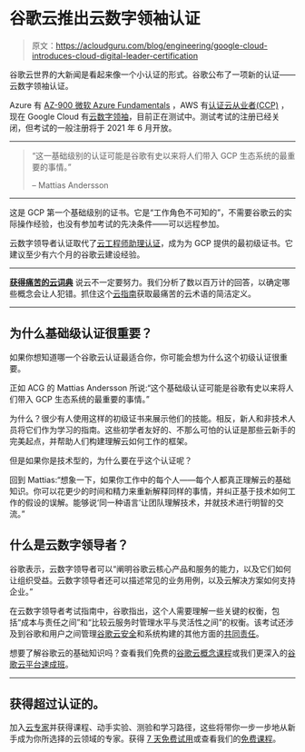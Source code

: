 # 谷歌云推出云数字领袖认证

> 原文：<https://acloudguru.com/blog/engineering/google-cloud-introduces-cloud-digital-leader-certification>

谷歌云世界的大新闻是看起来像一个小认证的形式。谷歌公布了一项新的认证——云数字领袖认证。

Azure 有 [AZ-900 微软 Azure Fundamentals](https://acloudguru.com/course/az-900-microsoft-azure-fundamentals) ，AWS 有[认证云从业者(CCP)](https://acloudguru.com/course/aws-certified-cloud-practitioner) ，现在 Google Cloud 有[云数字领袖](https://cloud.google.com/certification/cloud-digital-leader)，目前正在测试中。测试考试的注册已经关闭，但考试的一般注册将于 2021 年 6 月开放。

* * *

> “这一基础级别的认证可能是谷歌有史以来将人们带入 GCP 生态系统的最重要的事情。”
> 
> – Mattias Andersson

* * *

这是 GCP 第一个基础级别的证书。它是“工作角色不可知的”，不需要谷歌云的实际操作经验，也没有参加考试的先决条件——可以远程参加。

云数字领导者认证取代了[云工程师助理认证](https://acloudguru.com/course/google-certified-associate-cloud-engineer)，成为为 GCP 提供的最初级证书。它建议至少有六个月的谷歌云建设经验。

* * *

[**获得痛苦的云词典**](https://get.acloudguru.com/cloud-dictionary-of-pain)
说云不一定要努力。我们分析了数以百万计的回答，以确定哪些概念会让人犯错。抓住这个[云指南](https://get.acloudguru.com/cloud-dictionary-of-pain)获取最痛苦的云术语的简洁定义。

* * *

## 为什么基础级认证很重要？

如果你想知道哪一个谷歌云认证最适合你，你可能会想为什么这个初级认证很重要。

正如 ACG 的 Mattias Andersson 所说:“这个基础级认证可能是谷歌有史以来将人们带入 GCP 生态系统的最重要的事情。”

为什么？很少有人使用这样的初级证书来展示他们的技能。相反，新人和非技术人员将它们作为学习的指南。这些初学者友好的、不那么可怕的认证是那些云新手的完美起点，并帮助人们构建理解云如何工作的框架。

但是如果你是技术型的，为什么要在乎这个认证呢？

回到 Mattias:“想象一下，如果你工作中的每个人——每个人都真正理解云的基础知识。你可以花更少的时间和精力来重新解释同样的事情，并纠正基于技术如何工作的假设的误解。能够说‘同一种语言’让团队理解技术，并就技术进行明智的交流。”

## 什么是云数字领导者？

谷歌表示，云数字领导者可以“阐明谷歌云核心产品和服务的能力，以及它们如何让组织受益。云数字领导者还可以描述常见的业务用例，以及云解决方案如何支持企业。”

在云数字领导者考试指南中，谷歌指出，这个人需要理解一些关键的权衡，包括“成本与责任之间”和“比较云服务时管理水平与灵活性之间”的权衡。该考试还涉及到谷歌和用户之间管理[谷歌云安全](https://acloudguru.com/course/google-cloud-security-essentials)和系统构建的其他方面的[共同责任](https://acloudguru.com/blog/business/compliance-is-cumbersome-but-cloud-can-help)。

想要了解谷歌云的基础知识吗？查看我们免费的[谷歌云概念课程](https://acloudguru.com/course/google-cloud-concepts)或我们更深入的[谷歌云平台速成班](https://acloudguru.com/course/crash-course-on-google-cloud-platform)。

* * *

## **获得超过认证的**。

加入[云专家](https://acloudguru.com/pricing)并获得课程、动手实验、测验和学习路径，这些将带你一步一步地从新手成为你所选择的云领域的专家。获得 [7 天免费试用](https://acloudguru.com/pricing)或查看我们的[免费课程](https://acloudguru.com/blog/news/whats-free-at-acg-may-2021)。